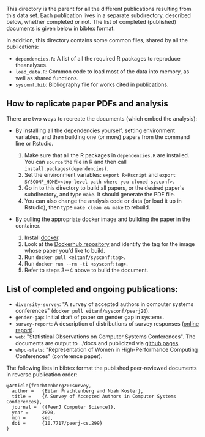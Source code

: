 This directory is the parent for all the different publications resulting from this data set. Each publication lives in a separate subdirectory, described below, whether completed or not. The list of completed (published) documents is given below in bibtex format.

In addition, this directory contains some common files, shared by all the publications:

  * `dependencies.R`: A list of all the required R packages to reproduce theanalyses.
  * `load_data.R`: Common code to load most of the data into memory, as well as shared functions.
  * `sysconf.bib`: Bibliography file for works cited in publications.

## How to replicate paper PDFs and analysis

There are two ways to recreate the documents (which embed the analysis):

 * By installing all the dependencies yourself, setting environment variables, and then building one (or more) papers from the command line or Rstudio.
    1. Make sure that all the R packages in `dependencies.R` are installed. You can `source` the file in R and then call `install.packages(dependencies)`.
    2. Set the environment variables: `export R=Rscript` and `export SYSCONF_HOME=<top-level path where you cloned sysconf>`.
    3. Go in to this directory to build all papers, or the desired paper's subdirectory, and type `make`. It should generate the PDF file.
    4. You can also change the analysis code or data (or load it up in Rstudio), then type `make clean && make` to rebuild.

 * By pulling the appropriate docker image and building the paper in the container.
    1. Install [docker](https://docs.docker.com/get-docker/).
    2. Look at the [Dockerhub repository](http::/dockerhub.com/eitanf/sysconf) and identify the tag for the image whose paper you'd like to build.
    3. Run `docker pull <eitanf/sysconf:tag>`.
    4. Run `docker run --rm -ti <sysconf:tag>`.
    5. Refer to steps 3--4 above to build the document.

## List of completed and ongoing publications:

  * `diversity-survey`: "A survey of accepted authors in computer systems conferences" (`docker pull eitanf/sysconf/peerj20`).
  * `gender-gap`: Initial draft of paper on gender gap in systems.
  * `survey-report`: A description of  distributions of survey responses ([online report](http://sysconf.review/survey)).
  * `web`: "Statistical Observations on Computer Systems Conferences". The documents are output to ../docs and publicized via [github pages](http://eitanf.github.io/sysconf/).
  * `whpc-stats`: "Representation of Women in High-Performance Computing Conferences" (conference paper).

The following lists in bibtex format the published peer-reviewed documents in reverse publication order:

```
@Article{frachtenberg20:survey,
  author =	 {Eitan Frachtenberg and Noah Koster},
  title =	 {A Survey of Accepted Authors in Computer Systems Conferences},
  journal =	 {{PeerJ Computer Science}},
  year =	 2020,
  mon =		 sep,
  doi =		 {10.7717/peerj-cs.299}
}

```
